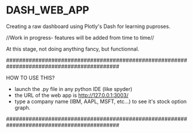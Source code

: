 # DASH_WEB_APP
Creating a raw dashboard using Plotly's Dash for learning puproses.

//Work in progress- features will be added from time to time//

At this stage, not doing anything fancy, but functionnal.

###########################################################################################

HOW TO USE THIS?
- launch the .py file in any python IDE (like spyder)
- the URL of the web app is http://127.0.0.1:3003/
- type a company name (IBM, AAPL, MSFT, etc...)  to see it's stock option graph.

###########################################################################################
